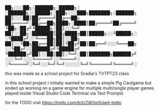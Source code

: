 ██╗░░░██╗░██████╗░█████╗░  ░██████╗░░█████╗░███╗░░░███╗███████╗░██████╗
██║░░░██║██╔════╝██╔══██╗  ██╔════╝░██╔══██╗████╗░████║██╔════╝██╔════╝
╚██╗░██╔╝╚█████╗░██║░░╚═╝  ██║░░██╗░███████║██╔████╔██║█████╗░░╚█████╗░
░╚████╔╝░░╚═══██╗██║░░██╗  ██║░░╚██╗██╔══██║██║╚██╔╝██║██╔══╝░░░╚═══██╗
░░╚██╔╝░░██████╔╝╚█████╔╝  ╚██████╔╝██║░░██║██║░╚═╝░██║███████╗██████╔╝
░░░╚═╝░░░╚═════╝░░╚════╝░  ░╚═════╝░╚═╝░░╚═╝╚═╝░░░░░╚═╝╚══════╝╚═════╝░

this was made as a school project for Gradia's TVTPT23 class

in this school project i initially wanted to make a simple Pig Cardgame but ended up working on a game engine
for multiple multi/single player games played inside Visual Studio Code Terminal via Text Prompts

for the TODO visit https://trello.com/b/IzZj8Om5/peli-trello
